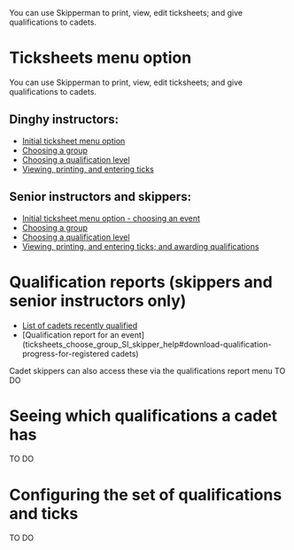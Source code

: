 You can use Skipperman to print, view, edit ticksheets; and give qualifications to cadets.

# Ticksheets menu option

You can use Skipperman to print, view, edit ticksheets; and give qualifications to cadets.


## Dinghy instructors:

- [Initial ticksheet menu option](ticksheets_help) 
- [Choosing a group](ticksheets_choose_group_help)
- [Choosing a qualification level](ticksheets_levels_help)
- [Viewing, printing, and entering ticks](ticksheet_entry_help)


## Senior instructors and skippers:

- [Initial ticksheet menu option - choosing an event](ticksheets_SI_skipper_help)
- [Choosing a group](ticksheets_choose_group_SI_skipper_help)
- [Choosing a qualification level](ticksheets_choose_levels_SI_skipper_help)
- [Viewing, printing, and entering ticks; and awarding qualifications](ticksheet_entry_help_SI)

# Qualification reports (skippers and senior instructors only)

- [List of cadets recently qualified](ticksheets_SI_skipper_help#download-qualification-list)
- [Qualification report for an event](ticksheets_choose_group_SI_skipper_help#download-qualification-progress-for-registered cadets)

Cadet skippers can also access these via the qualifications report menu TO DO


# Seeing which qualifications a cadet has

TO DO

# Configuring the set of qualifications and ticks

TO DO
